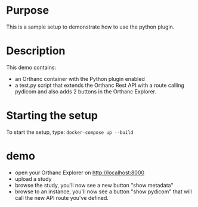 # Purpose

This is a sample setup to demonstrate how to use the python plugin.

# Description

This demo contains:

- an Orthanc container with the Python plugin enabled
- a test.py script that extends the Orthanc Rest API with a 
  route calling pydicom and also adds 2 buttons in the
  Orthanc Explorer.

# Starting the setup

To start the setup, type: `docker-compose up --build`

# demo

- open your Orthanc Explorer on [http://localhost:8000](http://localhost:8000)
- upload a study
- browse the study, you'll now see a new button "show metadata"
- browse to an instance, you'll now see a button "show pydicom" that will call the new 
  API route you've defined.
